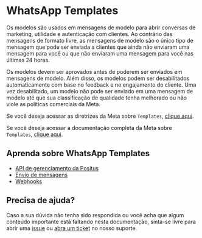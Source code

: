 # WhatsApp Templates

Os modelos são usados ​​em mensagens de modelo para abrir conversas de marketing, utilidade e autenticação com clientes. Ao contrário das mensagens de formato livre, as mensagens de modelo são o único tipo de mensagem que pode ser enviada a clientes que ainda não enviaram uma mensagem para você ou que não enviaram uma mensagem para você nas últimas 24 horas.

Os modelos devem ser aprovados antes de poderem ser enviados em mensagens de modelo. Além disso, os modelos podem ser desabilitados automaticamente com base no feedback e no engajamento do cliente. Uma vez desabilitado, um modelo não pode ser enviado em uma mensagem de modelo até que sua classificação de qualidade tenha melhorado ou não viole as políticas comerciais da Meta.

Se você deseja acessar as diretrizes da Meta sobre `Templates`, [clique aqui](https://developers.facebook.com/docs/whatsapp/message-templates/guidelines).

Se você deseja acessar a documentação completa da Meta sobre `Templates`, [clique aqui](https://developers.facebook.com/docs/whatsapp/business-management-api/message-templates).

## Aprenda sobre WhatsApp Templates

- [API de gerenciamento da Positus](api-management/README.md)
- [Envio de mensagens](../messages/message-templates/README.md)
- [Webhooks](https://github.com/positusapps/quick-docs/blob/main/templates/api-management/README.md#webhooks)

## Precisa de ajuda?

Caso a sua dúvida não tenha sido respondida ou você acha que algum conteúdo importante está faltando nesta documentação, sinta-se livre para abrir uma [issue](https://github.com/positusapps/quick-docs/issues) ou [abra um ticket](https://studio.posit.us/suporte) no nosso suporte.
